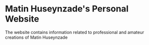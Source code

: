 # Matin Huseynzade's Personal Website
The website contains information related to professional and amateur creations of Matin Huseynzade
